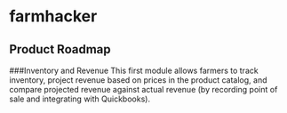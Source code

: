 # farmhacker

## Product Roadmap

###Inventory and Revenue
This first module allows farmers to track inventory, project revenue based on prices in the product catalog, and compare projected revenue against actual revenue (by recording point of sale and integrating with Quickbooks).

